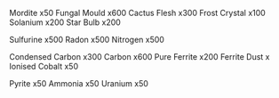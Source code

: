 Mordite x50
Fungal Mould x600
Cactus Flesh x300
Frost Crystal x100
Solanium x200
Star Bulb x200

Sulfurine x500
Radon x500
Nitrogen x500

Condensed Carbon x300
	Carbon x600
Pure Ferrite x200
	Ferrite Dust x
Ionised Cobalt x50

Pyrite x50
Ammonia x50
Uranium x50 